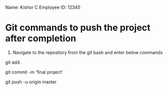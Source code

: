Name:  Kishor C
Employee ID:  12345



Git commands to push the project after completion
=======================================
1. Navigate to the repository from the git bash and enter below commands

git add .

git commit -m 'final project'

git push -u origin master
